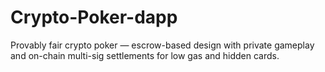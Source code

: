 # Crypto-Poker-dapp
Provably fair crypto poker — escrow-based design with private gameplay and on-chain multi-sig settlements for low gas and hidden cards.
